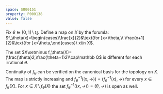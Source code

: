 ```yaml
---
space: S000151
property: P000138
value: false
---
```


Fix $\theta\in[0,1]\setminus\mathbb Q$.
Define a map on $X$ by the forumla:
$f_\theta(x)=\begin{cases}\frac{x}{2}&\text{for }x<\theta,\\
\frac{x+1}{2}&\text{for }x>\theta,\end{cases}\ x\in X$.

The set $X\setminus f_\theta(X)=(\frac{\theta}2,\frac{\theta+1}2)\cap\mathbb Q$ is different for each irrational $\theta$.

Continuity of $f_\theta$ can be verified on the canonical basis for the topology on $X$.
The map is strictly increasing and
$f_\theta^{-1}((x,\rightarrow))=(f_\theta^{-1}(x),\rightarrow)$ for every $x\in f_\theta(X)$.
For $x\in X\setminus f_\theta(X)$ the set
$f_\theta^{-1}((x,\rightarrow))=(\theta,\rightarrow)$ is open as well.
